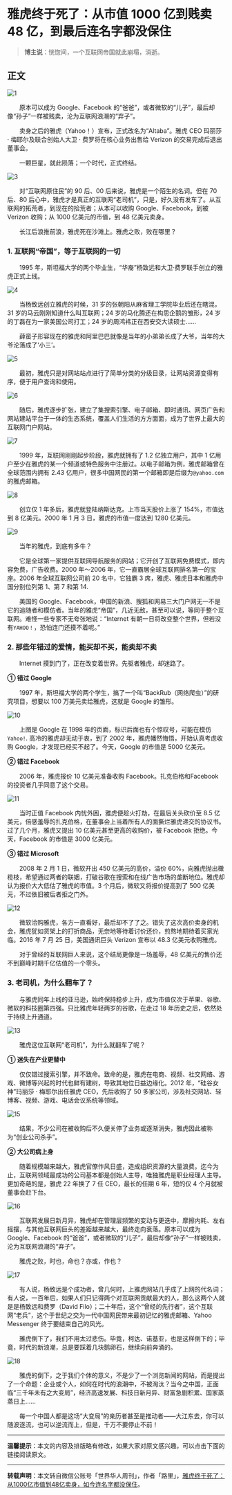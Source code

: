 # 雅虎终于死了：从市值 1000 亿到贱卖 48 亿，到最后连名字都没保住

> **博主说**：恍惚间，一个互联网帝国就此崩塌，消逝。

## 正文



![1](http://img.blog.csdn.net/20170523171143816)

　　原本可以成为 Google、Facebook 的“爸爸”，或者微软的“儿子”，最后却像“孙子”一样被贱卖，沦为互联网浪潮的“弃子”。

　　卖身之后的雅虎（Yahoo！）宣布，正式改名为“Altaba”。雅虎 CEO 玛丽莎 · 梅耶尔及联合创始人大卫 · 费罗将在核心业务出售给 Verizon 的交易完成后退出董事会。

　　一颗巨星，就此陨落；一个时代，正式终结。

![3](http://img.blog.csdn.net/20170523125415307)

　　对“互联网原住民”的 90 后、00 后来说，雅虎是一个陌生的名词。但在 70 后、80 后心中，雅虎才是真正的互联网“老司机”，只是，好久没有发车了。从互联网的拓荒者，到现在的拾荒者；从本可以收购 Google、Facebook，到被 Verizon 收购；从 1000 亿美元的市值，到 48 亿美元卖身。

　　长江后浪推前浪，雅虎死在沙滩上。雅虎之败，败在哪里？

### 1. 互联网“帝国”，等于互联网的一切


　　1995 年，斯坦福大学的两个毕业生，“华裔”杨致远和大卫·费罗联手创立的雅虎正式上线。

![4](http://img.blog.csdn.net/20170523125921325)

　　当杨致远创立雅虎的时候，31 岁的张朝阳从麻省理工学院毕业后还在瞎混，31 岁的马云刚刚知道什么叫互联网；24 岁的马化腾还在构思企鹅的雏形，24 岁的丁磊在为一家美国公司打工；24 岁的周鸿袆正在西安交大读硕士……

　　薛蛮子形容现在的雅虎和阿里巴巴就像是当年的小弟弟长成了大爷，当年的大爷沦落成了‘小三’。

![5](http://img.blog.csdn.net/20170523130307051)

　　最初，雅虎只是对网站站点进行了简单分类的分级目录，让网站资源变得有序，便于用户查询和使用。

![6](http://img.blog.csdn.net/20170523130415975)

　　随后，雅虎逐步扩张，建立了集搜索引擎、电子邮箱、即时通讯、网页广告和网站建站平台于一体的生态系统，覆盖人们生活的方方面面，成为了世界上最大的互联网门户网站。

![7](http://img.blog.csdn.net/20170523163135451)

　　1999 年，互联网刚刚起步阶段，雅虎就拥有了 1.2 亿独立用户，其中 1 亿用户至少在雅虎的某一个频道或特色服务中注册过。以电子邮箱为例，雅虎邮箱曾在全球范围内拥有 2.43 亿用户，很多中国网民的第一个邮箱即是后缀为`@yahoo.com`的雅虎邮箱。

![8](http://img.blog.csdn.net/20170523163312907)

　　创立仅 1 年多后，雅虎就登陆纳斯达克。上市当天股价上涨了 154%，市值达到 8 亿美元。2000 年 1 月 3 日，雅虎的市值一度达到 1280 亿美元。

![9](http://img.blog.csdn.net/20170523163420513)

　　当年的雅虎，到底有多牛？

　　它是全球第一家提供互联网导航服务的网站；它开创了互联网免费模式，即内容免费，广告收费。2000 年～2006 年，它一直霸居全球互联网排名第一的宝座。2006 年全球互联网公司前 20 名中，它独霸 3 席，雅虎、雅虎日本和雅虎中国分别位列第 1、第 7 和第 14.

　　美国的 Google、Facebook，中国的新浪、搜狐和网易三大门户网无一不是它的追随者和模仿者。当年的雅虎“帝国”，几近无敌，甚至可以说，等同于整个互联网。难怪一些专家不无夸张地说：“Internet 有朝一日将改变整个世界，但若没有`YAHOO！`，恐怕连门还摸不着呢。”

### 2. 那些年错过的爱情，能买却不买，能卖却不卖


　　Internet 摸到门了，正在改变着世界。先驱者雅虎，却迷路了。

**① 错过 Google**

　　1997 年，斯坦福大学的两个学生，搞了一个叫“BackRub（网络爬虫）”的研究项目，想要以 100 万美元卖给雅虎，这就是 Google 的雏形。

![10](http://img.blog.csdn.net/20170523164239153)

　　上图是 Google 在 1998 年的页面，标识后面也有个惊叹号，可能在模仿`Yahoo!`. 高冷的雅虎却无动于衷，到了 2002 年，雅虎幡然悔悟，开始认真考虑收购 Google，才发现已经买不起了。今天，Google 的市值是 5000 亿美元。

**② 错过 Facebook**

　　2006 年，雅虎报价 10 亿美元准备收购 Facebook。扎克伯格和Facebook 的投资者几乎同意了这个交易。

![11](http://img.blog.csdn.net/20170523164437032)

　　当时正值 Facebook 内忧外困，雅虎便趁火打劫，在最后关头砍价至 8.5 亿美元，倍感羞辱的扎克伯格，在董事会上当着所有人的面撕烂雅虎递交的协议书。过了几个月，雅虎又提出 10 亿美元甚至更高的收购价，被 Facebook 拒绝。今天，Facebook 的市值是 3000 亿美元。

**③ 错过 Microsoft**

　　2008 年 2 月 1 日，微软开出 450 亿美元的高价，溢价 60%，向雅虎抛出橄榄枝，希望通过两者的联姻，打破谷歌在搜索和在线广告市场的垄断地位。雅虎却认为报价大大低估了雅虎的市值。3 个月后，微软又将报价提高到了 500 亿美元，不过依旧被后者拒之门外。

![12](http://img.blog.csdn.net/20170523164630049)

　　微软洽购雅虎，各方一直看好，最后却不了了之。错失了这次高价卖身的机会，雅虎犹如货架上的打折商品，无奈地等待着讨价还价，煎熬地期待着买家光临。2016 年 7 月 25 日，美国通讯巨头 Verizon 宣布以 48.3 亿美元收购雅虎。

　　对于曾经的互联网巨人来说，这个结局更像是一场羞辱，48 亿美元的售价还不到巅峰时期千亿估值的一个零头。

### 3. 老司机，为什么翻车了？


　　与雅虎同年上线的亚马逊，始终保持稳步上升，成为市值仅次于苹果、谷歌、微软的科技圈第四强。只比雅虎年轻两岁的谷歌，在走过 18 年历史之后，依然处于持续上升通道。

![13](http://img.blog.csdn.net/20170523165317286)

　　雅虎这位互联网“老司机”，为什么就翻车了呢？

**① 迷失在产业更替中**

　　仅仅错过搜索引擎，并不致命。致命的是，雅虎在电商、视频、社交网络、游戏、微博等兴起的时代也鲜有建树，导致其地位日益边缘化。2012 年，“硅谷女神”玛丽莎 · 梅耶尔出任雅虎 CEO，先后收购了 50 多家公司，涉及社交网站、轻博客、视频、游戏、电话会议系统等领域。

![15](http://img.blog.csdn.net/20170523165453724)

　　结果，不少公司在被收购后不久便关停了业务或逐渐消失，雅虎因此被称为“创业公司杀手”。

**② 大公司病上身**

　　随着规模越来越大，雅虎官僚作风日盛，造成组织资源的大量浪费。迄今为止，互联网领域最成功的公司基本都是创始人主导，唯独雅虎是职业经理人主导。更加奇葩的是，雅虎 22 年换了 7 任 CEO，最长的任期 6 年，短的仅 4 个月就被董事会赶下台。

![16](http://img.blog.csdn.net/20170523165603053)

　　互联网发展日新月异，雅虎却在管理层频繁的变动与更迭中，摩擦内耗、左右摇摆，与其他互联网巨头的差距越来越大，最终走向衰落。原本可以成为 Google、Facebook 的“爸爸”，或者微软的“儿子”，最后却像“孙子”一样被贱卖，沦为互联网浪潮的“弃子”。

　　雅虎之败，时也，命也？亦或，作也？

![17](http://img.blog.csdn.net/20170523165703195)

　　有人说，杨致远是个成功者，曾几何时，上雅虎网站几乎成了上网的代名词；有人说，一百年后，如果人们只记得两个对互联网贡献最大的人，那么这两个人就是是杨致远和费罗（David Filo）；二十年后，这个“曾经的先行者”，这个互联网“老兵”，这个于世纪之交为一代中国网民带来最初记忆的雅虎邮箱、Yahoo Messenger 终于要结束自己的风光。

　　雅虎倒下了，我们不用太过悲伤。毕竟，柯达、诺基亚，也是这样倒下的；毕竟，时代的新浪潮，总是要踩着几块鹅卵石，继续向前奔涌的。

![18](http://img.blog.csdn.net/20170523165750570)

　　雅虎的倒下，之于我们个体的意义，不是少了一个浏览新闻的网站，而是提出了一个命题：企业或个人，如何在时代的浪潮中，不被淘汰？当今之中国，正面临“三千年未有之大变局”，经济高速发展、科技日新月异、财富急剧积累、国家蒸蒸日上……

　　每一个中国人都是这场“大变局”的亲历者甚至是推动者——大江东去，你可以随波逐流，也可以逆流而上，但是，千万不要停止不前！


----------

**温馨提示**：本文的内容及排版略有修改，如果大家对原文感兴趣，可以点击下面的链接阅读原文。


----------

**转载声明**：本文转自微信公账号「世界华人周刊」，作者「路里」，[雅虎终于死了：从1000亿市值到48亿卖身，如今连名字都没保住](http://mp.weixin.qq.com/s/LDt1_OjPLnyDXa4JcrW_Ng)。

